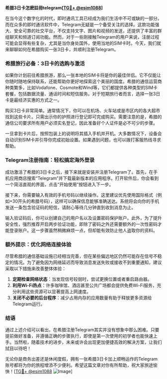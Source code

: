 **希腊3日卡怎麽註冊telegram[[TG💪+ @esim1088](https://t.me/s/esim1088)]**

在当今这个数字化的时代，即时通讯工具已经成为我们生活中不可或缺的一部分。而在众多的即时通讯软件中，Telegram无疑是一个备受关注的选择。这款功能强大、安全可靠的社交平台，不仅支持文字、图片和视频的发送，还提供了丰富的群组聊天和频道订阅功能。然而，对于一些刚接触Telegram的用户来说，注册过程可能会显得有些复杂，尤其是当你身处国外，使用当地的SIM卡时。今天，我们就来聊聊如何在希腊购买一张3日卡，并顺利注册Telegram。

### 希腊旅行必备：3日卡的选购与激活

如果你计划前往希腊旅游，那么一张本地的SIM卡将是你的最佳伴侣。它不仅能让你随时随地保持联系，还能帮助你更好地探索这个美丽的国度。希腊的通信运营商种类繁多，比如Vodafone、Cosmote和Wind等，它们都提供各种类型的SIM卡套餐，包括数据流量、通话时间和短信服务。对于短期旅行者而言，选择一张3日卡是最经济实惠的方式之一。

购买3日卡非常简单。通常情况下，你可以在机场、火车站或是市区内的各大超市找到这些卡片。只需出示你的护照进行登记即可完成购买。需要注意的是，希腊的通信公司要求所有用户必须实名登记，因此准备好个人证件是必不可少的步骤。

一旦拿到卡片后，按照包装上的说明将其插入手机并开机。大多数情况下，设备会自动识别SIM卡并引导你完成初始设置。如果遇到问题，也可以拨打客服热线寻求帮助。

### Telegram注册指南：轻松搞定海外登录

成功激活了希腊的3日卡之后，接下来就是安装并注册Telegram了。首先，在手机应用商店搜索“Telegram”并下载最新版本的应用程序。打开软件后，你会看到一个简洁直观的界面，点击“开始使用”按钮进入下一步。

接下来，你需要输入有效的手机号码以继续操作。这里建议优先使用国际格式（例如+30开头的希腊号码），这样可以确保信息能够准确送达。系统将会向你的手机发送一条包含验证码的短信，请耐心等待几分钟直到收到消息为止。

输入验证码后，你可以创建自己的用户名以及设置密码保护账户。此外，为了提升安全性，强烈推荐开启两步验证功能，即除了密码之外还需要额外的一次性密码才能登录账户。这一步骤虽然稍微麻烦一点，但却能有效防止他人盗取你的资料。

### 额外提示：优化网络连接体验

尽管希腊的通信基础设施已经相当完善，但在某些偏远地区仍然可能存在信号不稳定的情况。为了避免因为网络延迟而导致消息发送失败或接收不到重要通知，建议采取以下措施来改善整体体验：

1. **定期检查网络状态**：当发现信号较弱时，尝试更换位置或者重启路由器。
2. **利用Wi-Fi热点**：许多咖啡馆、酒店甚至公共广场都会提供免费Wi-Fi服务，充分利用这些资源可以显著提高上网速度。
3. **关闭不必要的后台程序**：减少占用内存的应用数量有助于释放更多资源给Telegram运行。

### 结语

通过上述介绍可以看出，在希腊注册Telegram其实并没有想象中那么困难。只要提前做好准备，并遵循正确的步骤执行，即使是第一次使用的初学者也能快速上手。当然啦，随着技术的进步，未来或许会出现更加便捷高效的解决方案，让我们拭目以待吧！

无论你是商务出差还是休闲度假，拥有一张希腊3日卡加上顺畅运作的Telegram账号都将为你的旅程增添不少便利。希望这篇文章对你有所帮助，祝大家旅途愉快！[[TG💪+ @esim1088](https://t.me/s/esim1088) ![Image](https://i.postimg.cc/4NQfJmqS/Snipaste-2025-05-13-00-14-12.png)]